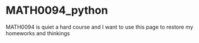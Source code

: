 # MATH0094_python
MATH0094 is quiet a hard course and I want to use this page to restore my homeworks and thinkings
